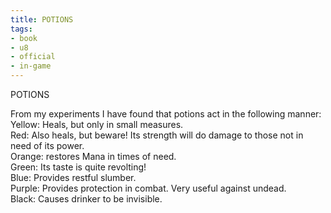 ```yaml
---
title: POTIONS
tags:
- book
- u8
- official
- in-game
---
```


POTIONS  
  
From my experiments I have found that potions act in the following manner:  
Yellow: Heals, but only in small measures.  
Red: Also heals, but beware! Its strength will do damage to those not in need of its power.  
Orange: restores Mana in times of need.  
Green: Its taste is quite revolting!  
Blue: Provides restful slumber.  
Purple: Provides protection in combat. Very useful against undead.  
Black: Causes drinker to be invisible.